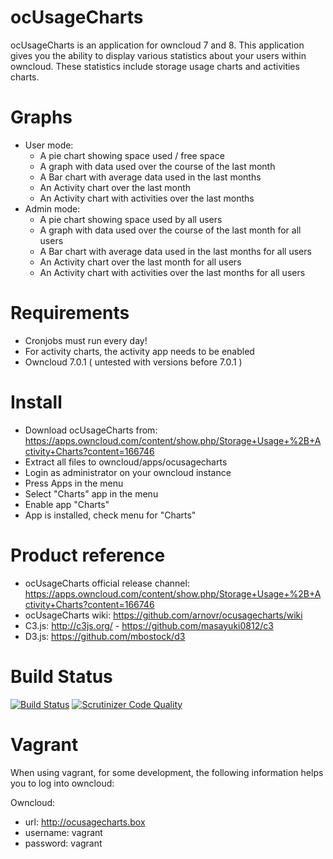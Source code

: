ocUsageCharts
=============
ocUsageCharts is an application for owncloud 7 and 8. 
This application gives you the ability to display various statistics about your users within owncloud. 
These statistics include storage usage charts and activities charts.

Graphs
======
- User mode:
    - A pie chart showing space used / free space
    - A graph with data used over the course of the last month
    - A Bar chart with average data used in the last months
    - An Activity chart over the last month
    - An Activity chart with activities over the last months
- Admin mode:
    - A pie chart showing space used by all users
    - A graph with data used over the course of the last month for all users
    - A Bar chart with average data used in the last months for all users
    - An Activity chart over the last month for all users
    - An Activity chart with activities over the last months for all users

Requirements
============
- Cronjobs must run every day!
- For activity charts, the activity app needs to be enabled
- Owncloud 7.0.1 ( untested with versions before 7.0.1 )

Install
=======
- Download ocUsageCharts from: https://apps.owncloud.com/content/show.php/Storage+Usage+%2B+Activity+Charts?content=166746
- Extract all files to owncloud/apps/ocusagecharts
- Login as administrator on your owncloud instance
- Press Apps in the menu
- Select "Charts" app in the menu
- Enable app "Charts"
- App is installed, check menu for "Charts"

Product reference
=================
- ocUsageCharts official release channel: https://apps.owncloud.com/content/show.php/Storage+Usage+%2B+Activity+Charts?content=166746
- ocUsageCharts wiki: https://github.com/arnovr/ocusagecharts/wiki
- C3.js: http://c3js.org/ - https://github.com/masayuki0812/c3
- D3.js: https://github.com/mbostock/d3

Build Status
============
[![Build Status](https://travis-ci.org/arnovr/ocusagecharts.svg?branch=master)](https://travis-ci.org/arnovr/ocusagecharts)
[![Scrutinizer Code Quality](https://scrutinizer-ci.com/g/arnovr/ocusagecharts/badges/quality-score.png?b=master)](https://scrutinizer-ci.com/g/arnovr/ocusagecharts/?branch=master)

Vagrant
=======
When using vagrant, for some development, the following information helps you to log into owncloud: 

Owncloud:
- url: http://ocusagecharts.box
- username: vagrant
- password: vagrant
